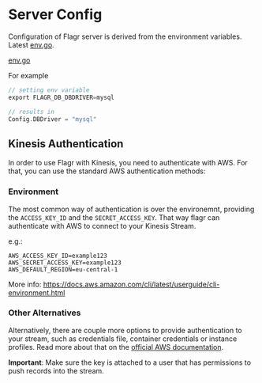 # Server Config

Configuration of Flagr server is derived from the environment variables. Latest [env.go](https://github.com/checkr/flagr/blob/master/pkg/config/env.go).

[env.go](https://raw.githubusercontent.com/checkr/flagr/master/pkg/config/env.go ':include :type=code')

For example

```go
// setting env variable
export FLAGR_DB_DBDRIVER=mysql

// results in
Config.DBDriver = "mysql"
```

## Kinesis Authentication

In order to use Flagr with Kinesis, you need to authenticate with AWS.
For that, you can use the standard AWS authentication methods:

### Environment

The most common way of authentication is over the environemnt, providing the `ACCESS_KEY_ID` and the `SECRET_ACCESS_KEY`. That way flagr can authenticate with AWS to connect to your Kinesis Stream.

e.g.:
```
AWS_ACCESS_KEY_ID=example123
AWS_SECRET_ACCESS_KEY=example123
AWS_DEFAULT_REGION=eu-central-1
```

More info: https://docs.aws.amazon.com/cli/latest/userguide/cli-environment.html

### Other Alternatives

Alternatively, there are couple more options to provide authentication to your stream, such as credentials file, container credentials or instance profiles. Read more about that on the [official AWS documentation](https://docs.aws.amazon.com/cli/latest/userguide/cli-chap-getting-started.html#config-settings-and-precedence).

**Important**: Make sure the key is attached to a user that has permissions to push records into the stream.
